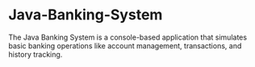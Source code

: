 # Java-Banking-System
The Java Banking System is a console-based application that simulates basic banking operations like account management, transactions, and history tracking. 

